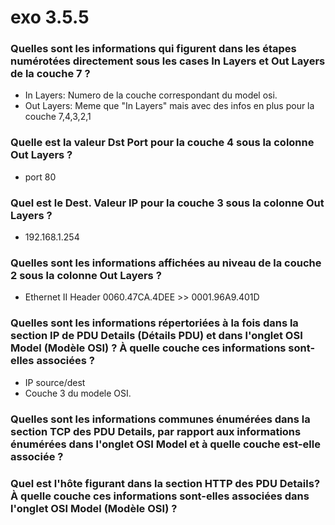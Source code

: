 # exo 3.5.5

### Quelles sont les informations qui figurent dans les étapes numérotées directement sous les cases In Layers et Out Layers de la couche 7 ?

- In Layers: Numero de la couche correspondant du model osi.
- Out Layers: Meme que "In Layers" mais avec des infos en plus pour la couche 7,4,3,2,1

### Quelle est la valeur Dst Port pour la couche 4 sous la colonne Out Layers ?

- port 80

### Quel est le Dest.  Valeur IP pour la couche 3 sous la colonne Out Layers ?

- 192.168.1.254

### Quelles sont les informations affichées au niveau de la couche 2 sous la colonne Out Layers ?

- Ethernet II Header 0060.47CA.4DEE >> 0001.96A9.401D

### Quelles sont les informations répertoriées à la fois dans la section IP de PDU Details (Détails PDU) et dans l'onglet OSI Model (Modèle OSI) ? À quelle couche ces informations sont-elles associées ?

- IP source/dest
- Couche 3 du modele OSI.

### Quelles sont les informations communes énumérées dans la section TCP  des PDU Details, par rapport aux informations énumérées dans l'onglet OSI Model  et à quelle couche est-elle associée ?

### Quel est l'hôte figurant dans la section HTTP des PDU Details? À quelle couche ces informations sont-elles associées dans l'onglet OSI Model  (Modèle OSI) ?

###